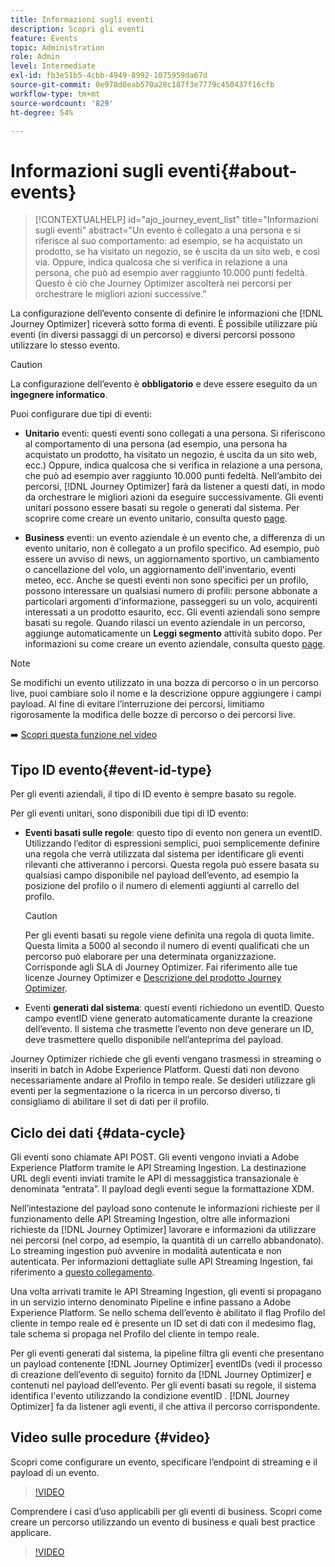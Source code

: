 ```yaml
---
title: Informazioni sugli eventi
description: Scopri gli eventi
feature: Events
topic: Administration
role: Admin
level: Intermediate
exl-id: fb3e51b5-4cbb-4949-8992-1075959da67d
source-git-commit: 0e978d0eab570a28c187f3e7779c450437f16cfb
workflow-type: tm+mt
source-wordcount: '829'
ht-degree: 54%

---
```


# Informazioni sugli eventi{#about-events}

>[!CONTEXTUALHELP]
>id="ajo_journey_event_list"
>title="Informazioni sugli eventi"
>abstract="Un evento è collegato a una persona e si riferisce al suo comportamento: ad esempio, se ha acquistato un prodotto, se ha visitato un negozio, se è uscita da un sito web, e così via. Oppure, indica qualcosa che si verifica in relazione a una persona, che può ad esempio aver raggiunto 10.000 punti fedeltà. Questo è ciò che Journey Optimizer ascolterà nei percorsi per orchestrare le migliori azioni successive."

La configurazione dell’evento consente di definire le informazioni che [!DNL Journey Optimizer] riceverà sotto forma di eventi. È possibile utilizzare più eventi (in diversi passaggi di un percorso) e diversi percorsi possono utilizzare lo stesso evento.

>[!CAUTION]
>
>La configurazione dell’evento è **obbligatorio** e deve essere eseguito da un **ingegnere informatico**.

Puoi configurare due tipi di eventi:

* **Unitario** eventi: questi eventi sono collegati a una persona. Si riferiscono al comportamento di una persona (ad esempio, una persona ha acquistato un prodotto, ha visitato un negozio, è uscita da un sito web, ecc.) Oppure, indica qualcosa che si verifica in relazione a una persona, che può ad esempio aver raggiunto 10.000 punti fedeltà. Nell’ambito dei percorsi, [!DNL Journey Optimizer] farà da listener a questi dati, in modo da orchestrare le migliori azioni da eseguire successivamente. Gli eventi unitari possono essere basati su regole o generati dal sistema. Per scoprire come creare un evento unitario, consulta questo [page](../event/about-creating.md).

* **Business** eventi: un evento aziendale è un evento che, a differenza di un evento unitario, non è collegato a un profilo specifico. Ad esempio, può essere un avviso di news, un aggiornamento sportivo, un cambiamento o cancellazione del volo, un aggiornamento dell&#39;inventario, eventi meteo, ecc. Anche se questi eventi non sono specifici per un profilo, possono interessare un qualsiasi numero di profili: persone abbonate a particolari argomenti d&#39;informazione, passeggeri su un volo, acquirenti interessati a un prodotto esaurito, ecc. Gli eventi aziendali sono sempre basati su regole. Quando rilasci un evento aziendale in un percorso, aggiunge automaticamente un **Leggi segmento** attività subito dopo. Per informazioni su come creare un evento aziendale, consulta questo [page](../event/about-creating-business.md).


>[!NOTE]
>
>Se modifichi un evento utilizzato in una bozza di percorso o in un percorso live, puoi cambiare solo il nome e la descrizione oppure aggiungere i campi payload. Al fine di evitare l’interruzione dei percorsi, limitiamo rigorosamente la modifica delle bozze di percorso o dei percorsi live.

➡️ [Scopri questa funzione nel video](#video)

## Tipo ID evento{#event-id-type}

Per gli eventi aziendali, il tipo di ID evento è sempre basato su regole.

Per gli eventi unitari, sono disponibili due tipi di ID evento:

* **Eventi basati sulle regole**: questo tipo di evento non genera un eventID. Utilizzando l’editor di espressioni semplici, puoi semplicemente definire una regola che verrà utilizzata dal sistema per identificare gli eventi rilevanti che attiveranno i percorsi. Questa regola può essere basata su qualsiasi campo disponibile nel payload dell’evento, ad esempio la posizione del profilo o il numero di elementi aggiunti al carrello del profilo.

   >[!CAUTION]
   >
   >Per gli eventi basati su regole viene definita una regola di quota limite. Questa limita a 5000 al secondo il numero di eventi qualificati che un percorso può elaborare per una determinata organizzazione. Corrisponde agli SLA di Journey Optimizer. Fai riferimento alle tue licenze Journey Optimizer e [Descrizione del prodotto Journey Optimizer](https://helpx.adobe.com/it/legal/product-descriptions/adobe-journey-optimizer.html).

* Eventi **generati dal sistema**: questi eventi richiedono un eventID. Questo campo eventID viene generato automaticamente durante la creazione dell’evento. Il sistema che trasmette l’evento non deve generare un ID, deve trasmettere quello disponibile nell’anteprima del payload.

Journey Optimizer richiede che gli eventi vengano trasmessi in streaming o inseriti in batch in Adobe Experience Platform. Questi dati non devono necessariamente andare al Profilo in tempo reale. Se desideri utilizzare gli eventi per la segmentazione o la ricerca in un percorso diverso, ti consigliamo di abilitare il set di dati per il profilo.

## Ciclo dei dati {#data-cycle}

Gli eventi sono chiamate API POST. Gli eventi vengono inviati a Adobe Experience Platform tramite le API Streaming Ingestion. La destinazione URL degli eventi inviati tramite le API di messaggistica transazionale è denominata “entrata”. Il payload degli eventi segue la formattazione XDM.

Nell’intestazione del payload sono contenute le informazioni richieste per il funzionamento delle API Streaming Ingestion, oltre alle informazioni richieste da [!DNL Journey Optimizer] lavorare e informazioni da utilizzare nei percorsi (nel corpo, ad esempio, la quantità di un carrello abbandonato). Lo streaming ingestion può avvenire in modalità autenticata e non autenticata. Per informazioni dettagliate sulle API Streaming Ingestion, fai riferimento a [questo collegamento](https://experienceleague.adobe.com/docs/experience-platform/xdm/api/getting-started.html?lang=it).

Una volta arrivati tramite le API Streaming Ingestion, gli eventi si propagano in un servizio interno denominato Pipeline e infine passano a Adobe Experience Platform. Se nello schema dell’evento è abilitato il flag Profilo del cliente in tempo reale ed è presente un ID set di dati con il medesimo flag, tale schema si propaga nel Profilo del cliente in tempo reale.

Per gli eventi generati dal sistema, la pipeline filtra gli eventi che presentano un payload contenente [!DNL Journey Optimizer] eventIDs (vedi il processo di creazione dell’evento di seguito) fornito da [!DNL Journey Optimizer] e contenuti nel payload dell’evento. Per gli eventi basati su regole, il sistema identifica l&#39;evento utilizzando la condizione eventID . [!DNL Journey Optimizer] fa da listener agli eventi, il che attiva il percorso corrispondente.

## Video sulle procedure {#video}

Scopri come configurare un evento, specificare l’endpoint di streaming e il payload di un evento.

>[!VIDEO](https://video.tv.adobe.com/v/336253?quality=12)

Comprendere i casi d’uso applicabili per gli eventi di business. Scopri come creare un percorso utilizzando un evento di business e quali best practice applicare.

>[!VIDEO](https://video.tv.adobe.com/v/334234?quality=12)
